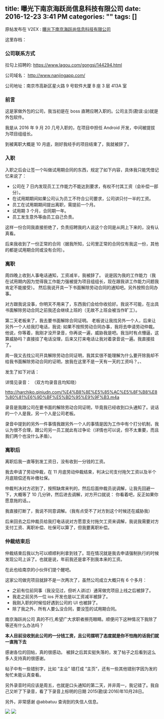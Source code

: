 title: 曝光下南京海跃尚信息科技有限公司
date: 2016-12-23 3:41 PM
categories: ""
tags: []
---

原帖发布在 V2EX : [曝光下南京海跃尚信息科技有限公司][1]

<!--more-->

这里存档：

### 公司联系方式

拉勾上招聘的: https://www.lagou.com/gongsi/144294.html

公司域名： http://www.nanjingapp.com/ 

公司地址：南京市高新区星火路 9 号软件大厦 B 座 3 层 413A 室

### 前言

这是家做外包的公司，我当初是在 boss 直聘应聘入职的。公司主页(勘误:业)就是外包软件。

我是从 2016 年 9 月 20 几号入职的，在项目中担任 Android 开发，中间被提拔为项目组组长。

到被离职大概是 10 月底，刚好我经手的项目结束了，我就被辞了。

### 入职

入职之后会让签一个叫做试用期合同的东西，规定了如下内容，具体我只能凭借记忆来说了：

* 公司在 7 日内发现员工工作能力不能达到要求，有权不付其工资（会补偿一部分）。
* 在试用期期间如果公司认为员工不符合公司要求，公司讲只付一半的工资。
* 员工在试用期期间提出离职，需提前一个月。
* 试用期 3 个月，合同期一年。
* 员工发生意外等由员工自己负责。

这样一份合同我直接拒绝了，负责招聘我的人说这个合同是从网上下来的，没有认真看。

后来我收到了一份正常的合同（据我所知，公司里正常的合同仅有我这一份，其他的都是试用期合同或没有合同）。

### 离职

周四晚上收到人事电话通知，工资减半，我被辞了。 说是因为我的工作能力（我在试用期内因为觉得我工作能力强被提为项目组组长，现在跟我讲工作能力问题我肯定不能接受）。 然后我说开具一下书面解除劳动合同的通知吧。另外按照合同办事。

对方跟我说没事，你明天不用来了，东西我们会给你收拾好。我说不可能，在出具书面解除劳动合同之前我还会继续上班的（无故不上班会被当作旷工）。

第二天老板来了，我去要书面解除合同证明。 老板说让我找另外一个人，后来让另外一个人给我打电话，我说: 如果不按照劳动合同办事，我将去申请劳动仲裁。 他说，你等着，我刚才没开录音，你再说一遍，威胁我是吧。我当时有点懵逼，这算威胁吗？直接挂了电话没理，后来又打来电话让我对着录音说一遍。我直接挂了。

周一我又去找公司开具解除劳动合同证明，我其实很不能理解为什么要开除我却不给我书面解除劳动合同的证明，放我在这里不是一天有一天的工资吗？。、

发生了如下对话：

详情见录音： （双方均录音且均知晓）

http://harchiko.qiniudn.com/%E4%B8%8E%E5%85%AC%E5%8F%B8%E8%80%81%E6%9D%BF%E5%BD%95%E9%9F%B3.m4a

录音是我跟公司在要书面的解除劳动合同证明，毕竟我已经收到口头通知了。说话的一个人是我，另一个人是公司老板。

录音中提到的另外一件事情我跟另外一个人的事情是因为工作中有个打分机制，我认为很不合理，跟公司另一员工就此有过争论（详情也可以说，但不太重要，而且我们两个也没什么矛盾）。

### 离职后

离职后我一直等到发工资日，没有收到一分钱的工资。

我去申请了劳动仲裁，在 11 月底劳动仲裁结束，判决公司支付拖欠工资以及半个月底赔偿还有补缴社保。

仲裁判决对方迟到了，按照缺席来判的，然后后面仲裁员说调解，让我先回避一下，大概等了 10 几分钟，然后进去调解，对方开口就说： 你看着吧，反正如果你愿意拖的话。。

我直接打断了，我说不同意调解。（我有点受不了对方到这个时候还在威胁我）

后来回去之后仲裁员给我打电话说对方愿意支付拖欠工资来调解，我说我需要对方支付工资、离职补偿、社保可以算了，但我要离职补偿。

### 仲裁结束后

仲裁结束后我以为可以顺顺利利拿到钱了。现在情况就是我去申请强制执行的时候发现公司上诉了。也就是说，年前我还是拿不到我本来的工资。

在此也给南京的小伙伴们提个醒吧。

这家公司做完项目就辞不是一次两次了，虽然公司成立大概只有 6 个多月：

* 之前有位前同事（我没见过，但听人讲过）通宵做完项目上线之后被辞了。
* 我走之前另外一位 ios 开发也是以工资减半被辞了。
* 我刚入职的时候恰好遇到公司的 UI 也被辞了。
* 除了我之外，所有人要么没合同，要没签的试用期合同。

南京海跃尚公司 真的不行,希望广大求职者擦亮眼睛。顺便问下这种情况下我除了等还有什么办法吗？

**本人目前没收到此公司的一分钱工资，且公司摆明了态度就是你不怕拖的话我们就一直拖下去**

感谢各位的回帖，真的很感动。 被辞之后其实挺失落的，发了帖子之后看到这么多人支持真的很感谢。

帖子中有一些错别字，比如 “主业” 错打成 “主页”，还有一些其他错别字因为发的匆忙未能认真查看。

另外录音时间应该是周五，也就是口头通知的第二天，并非周一，我记错了。我自己又听了下录音，看了下录音上标明的日期 2015(勘误:2016)年10月28日。

另外，非常感谢 @abbatuu 查询到的失信人信息。

![][image-1] 
![][image-2]

[1]:	https://www.v2ex.com/t/329521

[image-1]:	http://i.imgur.com/pijKdVk.png
[image-2]:	http://i.imgur.com/NmDu1FQ.png